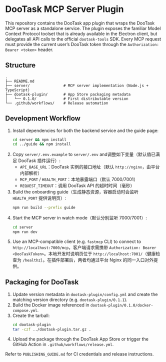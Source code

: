# DooTask MCP Server Plugin

This repository contains the DooTask app plugin that wraps the DooTask MCP server
as a standalone service. The plugin exposes the familiar Model Context Protocol
toolset that is already available in the Electron client, but delegates all API
calls to the official `dootask-tools` SDK. Every MCP request must provide the
current user’s DooTask token through the `Authorization: Bearer <token>` header.

## Structure

```
.
├── README.md
├── server/               # MCP server implementation (Node.js + TypeScript)
├── dootask-plugin/       # App Store packaging metadata
│   └── 0.1.0/            # First distributable version
└── .github/workflows/    # Release automation
```

## Development Workflow

1. Install dependencies for both the backend service and the guide page:
   ```bash
   cd server && npm install
   cd ../guide && npm install
   ```
2. Copy `server/.env.example` to `server/.env` and调整如下变量（默认值已满足 DooTask 插件运行）:
   - `API_BASE_URL`：DooTask 实例的接口地址（默认 `http://nginx`，由平台内部解析）
   - `MCP_PORT` / `HEALTH_PORT`：本地暴露端口（默认 7000/7001）
   - `REQUEST_TIMEOUT`：调用 DooTask API 的超时时间（毫秒）
3. Build the onboarding guide（生成静态资源，容器启动时会监听 `HEALTH_PORT` 提供说明页）:
   ```bash
   npm run build --prefix guide
   ```
4. Start the MCP server in watch mode（默认分别监听 7000/7001）:
   ```bash
   cd server
   npm run dev
   ```
5. Use an MCP-compatible client (e.g. `fastmcp` CLI) to connect to
   `http://localhost:7000/mcp`，客户端请求需携带
   `Authorization: Bearer <DooTaskToken>`。本地开发时说明页位于
   `http://localhost:7001/`（健康检查为 `/healthz`）。在插件部署后，两者均通过平台 Nginx 的同一入口对外提供。

## Packaging for DooTask

1. Update version metadata in `dootask-plugin/config.yml` and create the matching
   version directory (e.g. `dootask-plugin/0.1.1`).
2. Build the Docker image referenced in `dootask-plugin/0.1.0/docker-compose.yml`.
3. Create the tarball:
   ```bash
   cd dootask-plugin
   tar -czf ../dootask-plugin.tar.gz .
   ```
4. Upload the package through the DooTask App Store or trigger the GitHub Action
   in `.github/workflows/release.yml`.

Refer to `PUBLISHING_GUIDE.md` for CI credentials and release instructions.
